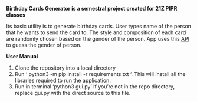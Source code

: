 **Birthday Cards Generator is a semestral project created for 21Z PIPR classes**

Its basic utility is to generate birthday cards. User types name of the person that he wants to send the card to. The style and composition of each card are randomly chosen based on the gender of the person.
App uses this <a href=”https://genderize.io/”>API</a> to guess the gender of person.

**User Manual**
1) Clone the repository into a local directory
2) Run ‘ python3 -m pip install -r requirements.txt ‘.
This will install all the libraries required to run the application.
3) Run in terminal ‘python3 gui.py’
If you’re not in the repo directory, replace gui.py with the direct source to this file.

